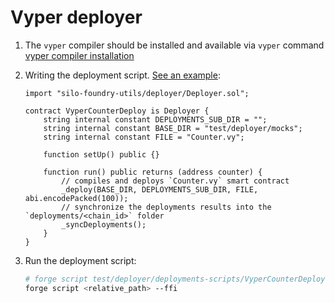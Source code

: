 # Vyper deployer

1. The `vyper` compiler should be installed and available via `vyper` command
    [vyper compiler installation](https://docs.vyperlang.org/en/stable/installing-vyper.html)

1. Writing the deployment script. [See an example](./../test/deployer/deployments-scripts/VyperCounterDeploy.s.sol):
    ```solidity
    import "silo-foundry-utils/deployer/Deployer.sol";

    contract VyperCounterDeploy is Deployer {
        string internal constant DEPLOYMENTS_SUB_DIR = "";
        string internal constant BASE_DIR = "test/deployer/mocks";
        string internal constant FILE = "Counter.vy";

        function setUp() public {}

        function run() public returns (address counter) {
            // compiles and deploys `Counter.vy` smart contract
            _deploy(BASE_DIR, DEPLOYMENTS_SUB_DIR, FILE, abi.encodePacked(100));
            // synchronize the deployments results into the `deployments/<chain_id>` folder
            _syncDeployments();
        }
    }
    ```

1. Run the deployment script:
    ```bash
    # forge script test/deployer/deployments-scripts/VyperCounterDeploy.s.sol --ffi
    forge script <relative_path> --ffi
    ```
